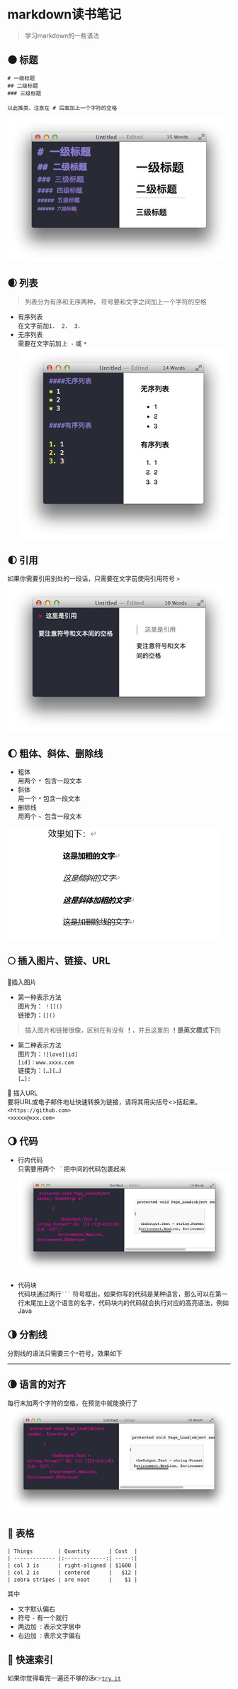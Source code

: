# markdown读书笔记
>学习markdown的一些语法

## 🌑 标题
```
# 一级标题
## 二级标题
### 三级标题

以此推类，注意在 # 后面加上一个字符的空格
```
![image](https://github.com/ruorong/markdown/raw/master/image/title.jpg)

## 🌒 列表
>列表分为有序和无序两种， 符号要和文字之间加上一个字符的空格
- 有序列表  
在文字前加`1.  2.  3.`
- 无序列表  
需要在文字前加上` -` 或 `*`   
![list](https://github.com/ruorong/markdown/raw/master/image/list.jpg)


## 🌓 引用
如果你需要引用别处的一段话，只需要在文字前使用引用符号 `> `
![quote](https://github.com/ruorong/markdown/raw/master/image/quote.jpg)

## 🌔 粗体、斜体、删除线
- 粗体  
用两个 `* `包含一段文本
- 斜体  
用一个 `*` 包含一段文本
- 删除线  
用两个 `~ `包含一段文本

![effect](https://github.com/ruorong/markdown/raw/master/image/effect.jpg)

## 🌕 插入图片、链接、URL
🚩插入图片  
- 第一种表示方法  
图片为： `！[]()`  
链接为：`[]()`
>插入图片和链接很像，区别在有没有 **！**，并且这里的 **！**是**英文模式下**的  

- 第二种表示方法  
图片为：`![love][id] `   
`[id]：www.xxxx.com  `  
链接为：`[…][…] `   
`[…]:`

🚩 插入URL  
要将URL或电子邮件地址快速转换为链接，请将其用尖括号<>括起来。  
`<https://github.com> `  
`<xxxxx@xxx.com>`
## 🌖 代码
 - 行内代码  
 只需要用两个` ` ` 把中间的代码包裹起来  
 ![code](https://github.com/ruorong/markdown/raw/master/image/code.jpg)

 - 代码块  
 代码块通过两行` ``` ` 符号框出，如果你写的代码是某种语言，那么可以在第一行末尾加上这个语言的名字，代码块内的代码就会执行对应的高亮语法，例如Java
 ## 🌗 分割线
 分割线的语法只需要三个` * `符号，效果如下
 ***
 ## 🌘 语言的对齐
 每行末加两个字符的空格，在预览中就能换行了  
  ![alignment](https://github.com/ruorong/markdown/raw/master/image/code.jpg)
## 🌝 表格
```
| Things        | Quantity      | Cost  |
| ------------- |:-------------:| -----:|
| col 3 is      | right-aligned | $1600 |
| col 2 is      | centered      |   $12 |
| zebra stripes | are neat      |    $1 |
```
其中
- 文字默认偏右
- 符号 `-` 有一个就行
- 两边加  `：`表示文字居中
- 右边加  `：`表示文字偏右 
## 🌙 快速索引
如果你觉得看完一遍还不够的话👉[`try it`](#markdown读书笔记)